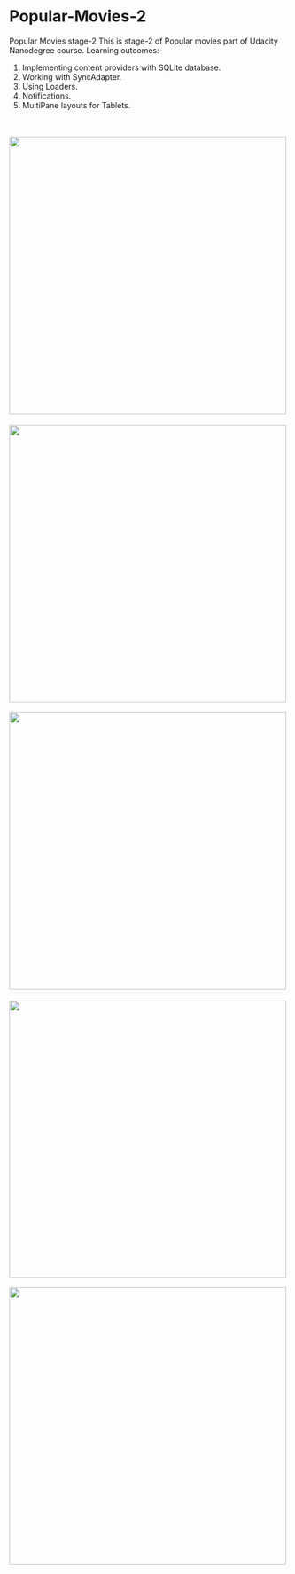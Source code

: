 # Popular-Movies-2
Popular Movies stage-2
This is stage-2 of Popular movies part of Udacity Nanodegree course.
Learning outcomes:-<br>
1. Implementing content providers with SQLite database.<br>
2. Working with SyncAdapter.<br>
3. Using Loaders.<br>
4. Notifications.<br>
5. MultiPane layouts for Tablets.

<br><br>
<img src="https://user-images.githubusercontent.com/12881364/31838842-1d8e4168-b5fc-11e7-8ab6-d36e8cbb478c.png" height=500>&nbsp; &nbsp;&nbsp;<img src="https://user-images.githubusercontent.com/12881364/31838846-21722772-b5fc-11e7-97a8-d53c2e022608.png" height=500>
<br><br>
<img src="https://user-images.githubusercontent.com/12881364/31838854-268bd26c-b5fc-11e7-8ef5-9cff9afddbf6.png" height=500>&nbsp; &nbsp;&nbsp;<img src="https://user-images.githubusercontent.com/12881364/31838861-2bf13ef4-b5fc-11e7-8ff9-930f6874542b.png" height=500>
<br><br>
<img src="https://user-images.githubusercontent.com/12881364/31838870-31f8c0c4-b5fc-11e7-99a4-032a04c07df8.png" height=500>
